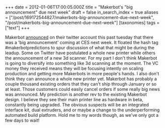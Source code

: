 +++
date = 2012-01-06T17:00:05.000Z
title = "Makerbot's \"big announcement\" due next week"
draft = false
in_search_index = true
aliases = ["/post/169172544827/makerbots-big-announcement-due-next-week", "/post/makerbots-big-announcement-due-next-week"]
[taxonomies]
tags = ["text"]
+++

Makerbot [announced](http://twitter.com/makerbot/status/154328210992140288) on their twitter account this past tuesday that there was a 'big announcement' coming at CES next week. It floated the hash tag #makerbotpredictions to spur discussion of what that might be during the leadup. Some on Twitter have postulated a whole new printer while others the announcement of a new 3d scanner. For my part I don't think Makerbot is going to diversify into something like 3d scanning at the moment. The VC money they received means they will be focusing intently on scaling production and getting more Makerbots in more people's hands. I also don't think they can announce a whole new printer yet. Makerbot has probably a couple thousand existing orders that they can't ship through January or so at least. Those customers could easily cancel orders if some really big news was announced. My prediction is another rev to the existing Makerbot design. I believe they see their main printer line as hardware in beta, constantly being upgraded. The obvious suspects will be an integrated interface kit, dual extruders, and or maybe a change to the underperforming automated build platform. Hold me to my words though, as we've only got a few days to wait!

